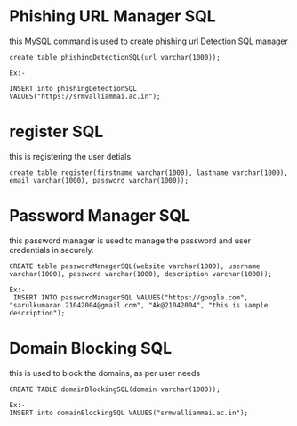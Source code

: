 # Phishing URL Manager SQL

this MySQL command is used to create phishing url Detection SQL manager

```
create table phishingDetectionSQL(url varchar(1000));

Ex:-

INSERT into phishingDetectionSQL VALUES("https://srmvalliammai.ac.in");
```

# register SQL

this is registering the user detials 

```
create table register(firstname varchar(1000), lastname varchar(1000), email varchar(1000), password varchar(1000));
```

# Password Manager SQL

this password manager is used to manage the password and user credentials in securely.

```
CREATE table passwordManagerSQL(website varchar(1000), username varchar(1000), password varchar(1000), description varchar(1000));

Ex:-
 INSERT INTO passwordManagerSQL VALUES("https://google.com", "sarulkumaran.21042004@gmail.com", "Ak@21042004", "this is sample description");
```

# Domain Blocking SQL

this is used to block the domains, as per user needs

```
CREATE TABLE domainBlockingSQL(domain varchar(1000));

Ex:-
INSERT into domainBlockingSQL VALUES("srmvalliammai.ac.in");
```

